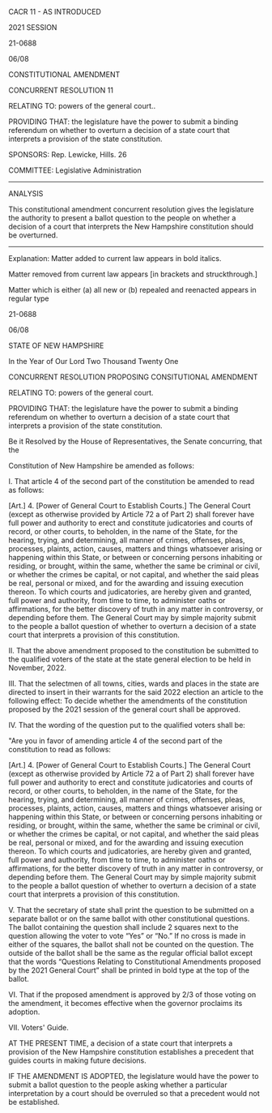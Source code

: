  CACR 11 - AS INTRODUCED

 

 

2021 SESSION

 21-0688

 06/08

 

CONSTITUTIONAL AMENDMENT

CONCURRENT RESOLUTION 11

 

RELATING TO: powers of the general court..

 

PROVIDING THAT: the legislature have the power to submit a binding referendum on whether to overturn a decision of a state court that interprets a provision of the state constitution.

 

SPONSORS: Rep. Lewicke, Hills. 26

 

COMMITTEE: Legislative Administration

 

-----------------------------------------------------------------

 

ANALYSIS

 

 This constitutional amendment concurrent resolution gives the legislature the authority to present a ballot question to the people on whether a decision of a court that interprets the New Hampshire constitution should be overturned.

 

- - - - - - - - - - - - - - - - - - - - - - - - - - - - - - - - - - - - - - - - - - - - - - - - - - - - - - - - - - - - - - - - - - - - - - - - - - - 

 

Explanation: Matter added to current law appears in bold italics.

 Matter removed from current law appears [in brackets and struckthrough.]

 Matter which is either (a) all new or (b) repealed and reenacted appears in regular type

 

 21-0688

 06/08

STATE OF NEW HAMPSHIRE

 

In the Year of Our Lord Two Thousand Twenty One

 

CONCURRENT RESOLUTION PROPOSING CONSITUTIONAL AMENDMENT

 

RELATING TO: powers of the general court.

 

 

PROVIDING THAT: the legislature have the power to submit a binding referendum on whether to overturn a decision of a state court that interprets a provision of the state constitution.

 

Be it Resolved by the House of Representatives, the Senate concurring, that the

Constitution of New Hampshire be amended as follows:

 

 I. That article 4 of the second part of the constitution be amended to read as follows:

 [Art.] 4. [Power of General Court to Establish Courts.] The General Court (except as otherwise provided by Article 72 a of Part 2) shall forever have full power and authority to erect and constitute judicatories and courts of record, or other courts, to beholden, in the name of the State, for the hearing, trying, and determining, all manner of crimes, offenses, pleas, processes, plaints, action, causes, matters and things whatsoever arising or happening within this State, or between or concerning persons inhabiting or residing, or brought, within the same, whether the same be criminal or civil, or whether the crimes be capital, or not capital, and whether the said pleas be real, personal or mixed, and for the awarding and issuing execution thereon. To which courts and judicatories, are hereby given and granted, full power and authority, from time to time, to administer oaths or affirmations, for the better discovery of truth in any matter in controversy, or depending before them. The General Court may by simple majority submit to the people a ballot question of whether to overturn a decision of a state court that interprets a provision of this constitution.

 II. That the above amendment proposed to the constitution be submitted to the qualified voters of the state at the state general election to be held in November, 2022.

 III. That the selectmen of all towns, cities, wards and places in the state are directed to insert in their warrants for the said 2022 election an article to the following effect: To decide whether the amendments of the constitution proposed by the 2021 session of the general court shall be approved.

 IV. That the wording of the question put to the qualified voters shall be:

"Are you in favor of amending article 4 of the second part of the constitution to read as follows:

 [Art.] 4. [Power of General Court to Establish Courts.] The General Court (except as otherwise provided by Article 72 a of Part 2) shall forever have full power and authority to erect and constitute judicatories and courts of record, or other courts, to beholden, in the name of the State, for the hearing, trying, and determining, all manner of crimes, offenses, pleas, processes, plaints, action, causes, matters and things whatsoever arising or happening within this State, or between or concerning persons inhabiting or residing, or brought, within the same, whether the same be criminal or civil, or whether the crimes be capital, or not capital, and whether the said pleas be real, personal or mixed, and for the awarding and issuing execution thereon. To which courts and judicatories, are hereby given and granted, full power and authority, from time to time, to administer oaths or affirmations, for the better discovery of truth in any matter in controversy, or depending before them. The General Court may by simple majority submit to the people a ballot question of whether to overturn a decision of a state court that interprets a provision of this constitution.

 V. That the secretary of state shall print the question to be submitted on a separate ballot or on the same ballot with other constitutional questions. The ballot containing the question shall include 2 squares next to the question allowing the voter to vote “Yes” or “No.” If no cross is made in either of the squares, the ballot shall not be counted on the question. The outside of the ballot shall be the same as the regular official ballot except that the words “Questions Relating to Constitutional Amendments proposed by the 2021 General Court” shall be printed in bold type at the top of the ballot.

 VI. That if the proposed amendment is approved by 2/3 of those voting on the amendment, it becomes effective when the governor proclaims its adoption.

 VII. Voters' Guide.

 AT THE PRESENT TIME, a decision of a state court that interprets a provision of the New Hampshire constitution establishes a precedent that guides courts in making future decisions.

 IF THE AMENDMENT IS ADOPTED, the legislature would have the power to submit a ballot question to the people asking whether a particular interpretation by a court should be overruled so that a precedent would not be established.

